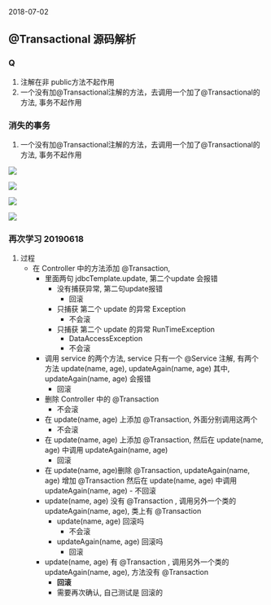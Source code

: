 2018-07-02

## @Transactional 源码解析

### Q
1. 注解在非 public方法不起作用
2. 一个没有加@Transactional注解的方法，去调用一个加了@Transactional的方法, 事务不起作用

### 消失的事务
1. 一个没有加@Transactional注解的方法，去调用一个加了@Transactional的方法, 事务不起作用

![](1.jpg)

![](2.jpg)

![](3.jpg)

![](4.jpg)


### 再次学习 20190618
1. 过程
    - 在 Controller 中的方法添加 @Transaction, 
        - 里面两句 jdbcTemplate.update, 第二个update 会报错
            - 没有捕获异常, 第二句update报错
                - 回滚
            - 只捕获 第二个 update 的异常 Exception
                - 不会滚
            - 只捕获 第二个 update 的异常 RunTimeException
                - DataAccessException
                - 不会滚
        - 调用 service 的两个方法, service 只有一个 @Service 注解, 有两个方法 update(name, age), updateAgain(name, age)
            其中, updateAgain(name, age) 会报错
            - 回滚
        - 删除 Controller 中的 @Transaction
            - 不会滚
        - 在 update(name, age) 上添加 @Transaction, 外面分别调用这两个
            - 不会滚
        - 在 update(name, age) 上添加 @Transaction, 然后在 update(name, age) 中调用 updateAgain(name, age)
            - 回滚
        - 在 update(name, age)删除 @Transaction, updateAgain(name, age) 增加 @Transaction 
            然后在 update(name, age) 中调用 updateAgain(name, age)
              - 不回滚
        - update(name, age) 没有 @Transaction , 调用另外一个类的 updateAgain(name, age), 类上有 @Transaction
            - update(name, age) 回滚吗
                - 不会滚
            - updateAgain(name, age) 回滚吗
                - 回滚
        - update(name, age) 有 @Transaction , 调用另外一个类的 updateAgain(name, age), 方法没有 @Transaction
            - **回滚**
            - 需要再次确认, 自己测试是 回滚的
        
            
        
     
